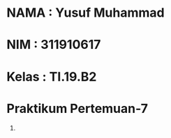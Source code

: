 # NAMA    : Yusuf Muhammad
# NIM     : 311910617
# Kelas   : TI.19.B2

# Praktikum Pertemuan-7

1. 
